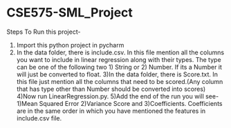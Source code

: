 # CSE575-SML_Project

Steps To Run this project-
1) Import this python project in pycharm
2) In the data folder, there is include.csv. In this file mention all the columns you want to include in linear regression along with their types. The type can be one of the following two 1) String or 2) Number. If its a Number it will just be converted to float.
3)In the data folder, there is Score.txt. In this file just mention all the columns that need to be scored.(Any column that has type other than Number should be converted into scores) 
4)Now run LinearRegression.py. 
5)Add the end of the run you will see- 1)Mean Squared Error 2)Variance Score and 3)Coefficients. Coefficients are in the same order in which you have mentioned the features in include.csv file.
